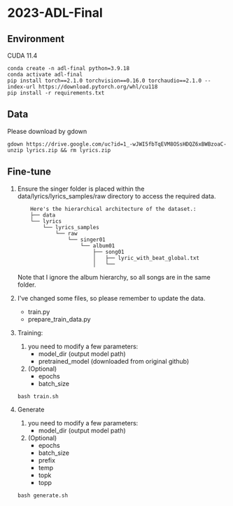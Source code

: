 # 2023-ADL-Final

## Environment

CUDA 11.4

```bash!
conda create -n adl-final python=3.9.18
conda activate adl-final
pip install torch==2.1.0 torchvision==0.16.0 torchaudio==2.1.0 --index-url https://download.pytorch.org/whl/cu118
pip install -r requirements.txt
```

## Data
Please download by gdown
```
gdown https://drive.google.com/uc?id=1_-wJWI5fbTqEVM8OSsHDQZ6xBWBzoaC-
unzip lyrics.zip && rm lyrics.zip
```

## Fine-tune
1. Ensure the singer folder is placed within the data/lyrics/lyrics_samples/raw directory to access the required data.
    ```
        Here's the hierarchical architecture of the dataset.:
        ├── data
        └── lyrics
            └── lyrics_samples
                └── raw
                    └── singer01
                        └── album01
                            ├── song01
                            │   ├── lyric_with_beat_global.txt
                            │   └── 
    ```
    Note that I ignore the album hierarchy, so all songs are in the same folder.

2. I've changed some files, so please remember to update the data.
    - train.py
    - prepare_train_data.py
    

3. Training:
    1. you need to modify a few parameters:
        - model_dir (output model path)
        - pretrained_model (downloaded from original github)
    2. (Optional)
        - epochs
        - batch_size

    ```
    bash train.sh
    ```

4. Generate
    1. you need to modify a few parameters:
        - model_dir (output model path)
    2. (Optional)
        - epochs
        - batch_size
        - prefix
        - temp
        - topk
        - topp
    ```
    bash generate.sh
    ```
